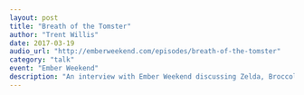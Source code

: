 ```yaml
---
layout: post
title: "Breath of the Tomster"
author: "Trent Willis"
date: 2017-03-19
audio_url: "http://emberweekend.com/episodes/breath-of-the-tomster"
category: "talk"
event: "Ember Weekend"
description: "An interview with Ember Weekend discussing Zelda, Broccoli, QUnit, and more."
---
```

